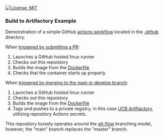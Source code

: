 [![License: MIT](https://img.shields.io/badge/License-MIT-yellow.svg)](https://opensource.org/licenses/MIT)

### Build to Artifactory Example

Demonstration of a simple GitHub [actions workflow](https://github.com/UCBoulder/build-to-artifactory-example/actions) located in the [.github](https://github.com/UCBoulder/build-to-artifactory-example/tree/main/.github) directory.

When [triggered by submitting a PR](https://github.com/UCBoulder/build-to-artifactory-example/blob/main/.github/workflows/check-container.yml#L3-L7):
1. Launches a GitHub hosted linux runner
2. Checks out this repoistory
3. Builds the image from the [Dockerfile](https://github.com/UCBoulder/build-to-artifactory-example/blob/main/Dockerfile)
4. Checks that the container starts up properly

When [triggered by merging to the main or develop branch](https://github.com/UCBoulder/build-to-artifactory-example/blob/main/.github/workflows/build-to-artifactory.yml#L3-L7):
1. Launches a GitHub hosted linux runner
2. Checks out this repoistory
3. Builds the image from the [Dockerfile](https://github.com/UCBoulder/build-to-artifactory-example/blob/main/Dockerfile)
4. Tags and pushes to a private registry, in this case [UCB Artifiactory](https://artifactory.colorado.edu), utilizing repository Actions secrets.

This repository loosely operates around the [git-flow](https://www.atlassian.com/git/tutorials/comparing-workflows/gitflow-workflow) branching model, however, the "main" branch replaces the "master" branch.
